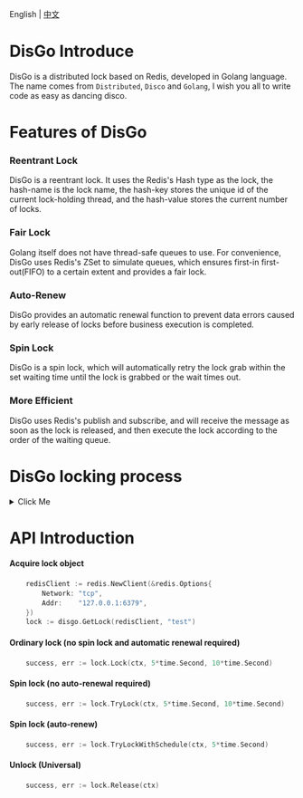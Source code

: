 English | [中文](./README-CN.md)

# DisGo Introduce
DisGo is a distributed lock based on Redis, developed in Golang language. The name comes from `Distributed`, `Disco` and `Golang`, I wish you all to write code as easy as dancing disco.

# Features of DisGo

### **Reentrant Lock**
DisGo is a reentrant lock. It uses the Redis's Hash type as the lock, the hash-name is the lock name, the hash-key stores the unique id of the current lock-holding thread, and the hash-value stores the current number of locks.

### **Fair Lock**
Golang itself does not have thread-safe queues to use. For convenience, DisGo uses Redis's ZSet to simulate queues, which ensures first-in first-out(FIFO) to a certain extent and provides a fair lock.

### **Auto-Renew**
DisGo provides an automatic renewal function to prevent data errors caused by early release of locks before business execution is completed.

### **Spin Lock**
DisGo is a spin lock, which will automatically retry the lock grab within the set waiting time until the lock is grabbed or the wait times out.

### **More Efficient**
DisGo uses Redis's publish and subscribe, and will receive the message as soon as the lock is released, and then execute the lock according to the order of the waiting queue.

# DisGo locking process
<details>
<summary>Click Me</summary>

![](./screenshot/LockFlowChart.png)
</details>


# API Introduction
#### Acquire lock object
```go
    redisClient := redis.NewClient(&redis.Options{
        Network: "tcp",
        Addr:    "127.0.0.1:6379",
    })
    lock := disgo.GetLock(redisClient, "test")
```

#### Ordinary lock (no spin lock and automatic renewal required)
```go
    success, err := lock.Lock(ctx, 5*time.Second, 10*time.Second)
```

#### Spin lock (no auto-renewal required)
```go
    success, err := lock.TryLock(ctx, 5*time.Second, 10*time.Second)
```

#### Spin lock (auto-renew)
```go
    success, err := lock.TryLockWithSchedule(ctx, 5*time.Second)
```

#### Unlock (Universal)
```go
    success, err := lock.Release(ctx)
```